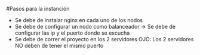 #Pasos para la instanción

- Se debe de instalar nginx en cada uno de los nodos
- Se debe de configurar un nodo como balanceador
  -> Se debe de configurar las ip y el puerto donde se escucha
- Se debe de correr el proyecto en los 2 servidores
  OJO: Los 2 servidores NO deben de tener el mismo puerto
